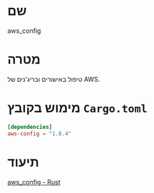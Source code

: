 # שם
aws_config

# מטרה
טיפול באישורים ובריג'נים של AWS.

# מימוש בקובץ `Cargo.toml`

```toml
[dependencies]
aws-config = "1.8.4"
```

# תיעוד
[aws_config - Rust](https://docs.rs/aws-config/0.54.1/aws_config/index.html) 
